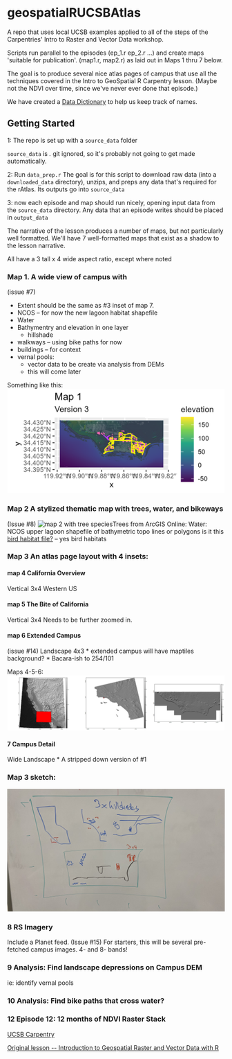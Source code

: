 

# geospatialRUCSBAtlas

A repo that uses local UCSB examples applied to all of the steps of the
Carpentries' Intro to Raster and Vector Data workshop.

Scripts run parallel to the episodes (ep_1.r ep_2.r ...) and create maps
'suitable for publication'. (map1.r, map2.r) as laid out in Maps 1 thru 7
below.

The goal is to produce several nice atlas pages of campus that use all
the techniques covered in the Intro to GeoSpatial R Carpentry lesson.
(Maybe not the NDVI over time, since we've never ever done that
episode.)

We have created a [Data Dictionary](datadictionary.md) to help us keep
track of names.

## Getting Started

1: The repo is set up with a `source_data` folder

`source_data` is *.* git ignored, so it's probably not going to get made
automatically.

2: Run `data_prep.r` The goal is for this script to download raw data
(into a `downloaded_data` directory), unzips, and preps any data that's
required for the rAtlas. Its outputs go into `source_data`

3: now each episode and map should run nicely, opening input data from
the `source_data` directory. Any data that an episode writes should be
placed in `output_data`

The narrative of the lesson produces a number of maps, but not
particularly well formatted. We'll have 7 well-formatted maps that exist
as a shadow to the lesson narrative.

All have a 3 tall x 4 wide aspect ratio, except where noted

### Map 1. A wide view of campus with

(issue #7)

-   Extent should be the same as #3 inset of map 7.
-   NCOS – for now the new lagoon habitat shapefile
-   Water
-   Bathymentry and elevation in one layer
    -   hillshade
-   walkways – using bike paths for now
-   buildings – for context
-   vernal pools:
    -   vector data to be create via analysis from DEMs
    -   this will come later 
    
Something like this:
![Map 1 DRAFT](/images/map1.3.png "Map 1.3")

### Map 2 A stylized thematic map with trees, water, and bikeways

(Issue #8) ![map 2 with tree
species](/images/map2_TreeSpecies.png "Map 2 tree height")Trees from
ArcGIS Online: Water: NCOS upper lagoon shapefile of bathymetric topo
lines or polygons is it this [bird habitat
file?](https://drive.google.com/file/d/1ssytmTbpC1rpT5b-h8AxtvSgNrsGQVNY/view?usp=drive_link)
– yes bird habitats

### Map 3 An atlas page layout with 4 insets:

#### map 4 California Overview
Vertical 3x4
Western US

#### map 5 The Bite of California
Vertical 3x4
Needs to be further zoomed in. 

#### map 6 Extended Campus
(issue #14)
Landscape 4x3 \* extended campus will have maptiles background? \*
Bacara-ish to 254/101 

Maps 4-5-6: ![Triplet zoom in](/images/3-zoom.png "Draft zoom.")

#### 7 Campus Detail
Wide Landscape \* A stripped down version of #1


### Map 3 sketch:
![Overview map](/images/overview_map.jpg "Sketch")


### 8 RS Imagery
Include a Planet feed. (Issue #15)
For starters, this will be several pre-fetched campus images.
4- and 8- bands!


### 9 Analysis: Find landscape depressions on Campus DEM
ie: identify vernal pools

### 10 Analysis: Find bike paths that cross water?

### 12 Episode 12: 12 months of NDVI Raster Stack
[UCSB Carpentry](https://ucsbcarpentry.github.io)

[Original lesson -- Introduction to Geospatial Raster and Vector Data
with R](https://datacarpentry.org/r-raster-vector-geospatial/)
